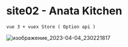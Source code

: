 # site02 - Anata Kitchen
```
vue 3 + vuex Store ( Option api )
```
![изображение_2023-04-04_230221817](https://user-images.githubusercontent.com/129783207/229864670-0fb7f1c0-b0c7-4bae-bf59-2c73afbd675e.png)
